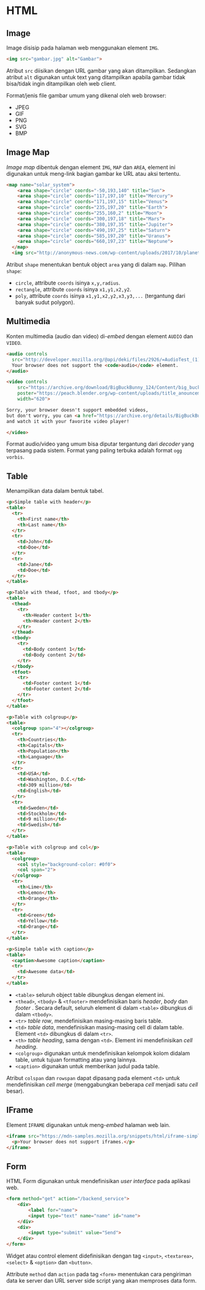 # HTML

## Image

Image disisip pada halaman web menggunakan element `IMG`.

```html
<img src="gambar.jpg" alt="Gambar">
```

Atribut `src` diisikan dengan URL gambar yang akan ditampilkan. Sedangkan
atribut `alt` digunakan untuk text yang ditampilkan apabila gambar tidak
bisa/tidak ingin ditampilkan oleh web client.

Format/jenis file gambar umum yang dikenal oleh web browser:

* JPEG
* GIF
* PNG
* SVG
* BMP

## Image Map

*Image map* dibentuk dengan element `IMG`,  `MAP` dan `AREA`, element ini digunakan untuk meng-link bagian gambar ke URL atau aksi tertentu.

```html
<map name="solar_system">
    <area shape="circle" coords="-50,193,140" title="Sun">
    <area shape="circle" coords="117,197,10" title="Mercury">
    <area shape="circle" coords="171,197,15" title="Venus">
    <area shape="circle" coords="235,197,20" title="Earth">
    <area shape="circle" coords="255,160,2" title="Moon">
    <area shape="circle" coords="300,197,18" title="Mars">
    <area shape="circle" coords="380,197,35" title="Jupiter">
    <area shape="circle" coords="490,197,25" title="Saturn">
    <area shape="circle" coords="585,197,20" title="Uranus">
    <area shape="circle" coords="660,197,23" title="Neptune">
  </map>
  <img src="http://anonymous-news.com/wp-content/uploads/2017/10/planet-696x364.jpeg" usemap="#solar_system">
```

Atribut `shape` menentukan bentuk object `area` yang di dalam `map`. Pilihan `shape`:

* `circle`, attribute `coords` isinya `x,y,radius`.
* `rectangle`, attribute `coords` isinya `x1,y1,x2,y2`.
* `poly`, attribute `coords` isinya `x1,y1,x2,y2,x3,y3,...` (tergantung dari banyak sudut polygon).

## Multimedia

Konten multimedia (audio dan video) di-*embed* dengan element `AUDIO` dan `VIDEO`.

```html
<audio controls
  src="http://developer.mozilla.org/@api/deki/files/2926/=AudioTest_(1).ogg">
  Your browser does not support the <code>audio</code> element.
</audio>
```

```html
<video controls
    src="https://archive.org/download/BigBuckBunny_124/Content/big_buck_bunny_720p_surround.mp4"
    poster="https://peach.blender.org/wp-content/uploads/title_anouncement.jpg?x11217"
    width="620">

Sorry, your browser doesn't support embedded videos, 
but don't worry, you can <a href="https://archive.org/details/BigBuckBunny_124">download it</a> 
and watch it with your favorite video player!

</video>
```

Format audio/video yang umum bisa diputar tergantung dari *decoder* yang terpasang pada sistem. Format yang paling terbuka adalah format `ogg vorbis`.

## Table

Menampilkan data dalam bentuk tabel.

```html
<p>Simple table with header</p>
<table>
  <tr>
    <th>First name</th>
    <th>Last name</th>
  </tr>
  <tr>
    <td>John</td>
    <td>Doe</td>
  </tr>
  <tr>
    <td>Jane</td>
    <td>Doe</td>
  </tr>
</table>

<p>Table with thead, tfoot, and tbody</p>
<table>
  <thead>
    <tr>
      <th>Header content 1</th>
      <th>Header content 2</th>
    </tr>
  </thead>
  <tbody>
    <tr>
      <td>Body content 1</td>
      <td>Body content 2</td>
    </tr>
  </tbody>
  <tfoot>
    <tr>
      <td>Footer content 1</td>
      <td>Footer content 2</td>
    </tr>
  </tfoot>
</table>

<p>Table with colgroup</p>
<table>
  <colgroup span="4"></colgroup>
  <tr>
    <th>Countries</th>
    <th>Capitals</th>
    <th>Population</th>
    <th>Language</th>
  </tr>
  <tr>
    <td>USA</td>
    <td>Washington, D.C.</td>
    <td>309 million</td>
    <td>English</td>
  </tr>
  <tr>
    <td>Sweden</td>
    <td>Stockholm</td>
    <td>9 million</td>
    <td>Swedish</td>
  </tr>
</table>

<p>Table with colgroup and col</p>
<table>
  <colgroup>
    <col style="background-color: #0f0">
    <col span="2">
  </colgroup>
  <tr>
    <th>Lime</th>
    <th>Lemon</th>
    <th>Orange</th>
  </tr>
  <tr>
    <td>Green</td>
    <td>Yellow</td>
    <td>Orange</td>
  </tr>
</table>

<p>Simple table with caption</p>
<table>
  <caption>Awesome caption</caption>
  <tr>
    <td>Awesome data</td>
  </tr>
</table>
```

* `<table>` seluruh object table dibungkus dengan element ini.
* `<thead>`, `<tbody>` & `<tfooter>` mendefinisikan baris *header*, *body* dan *footer* . Secara default, seluruh element di dalam `<table>` dibungkus di dalam `<tbody>`.
* `<tr>` *table row*, mendefinisikan masing-masing baris table.
* `<td>` *table data*, mendefinisikan masing-masing cell di dalam table. Element `<td>` dibungkus di dalam `<tr>`.
* `<th>` *table heading*, sama dengan `<td>`. Element ini mendefinisikan *cell heading*.
* `<colgroup>` digunakan untuk mendefinisikan kelompok kolom didalam table, untuk tujuan formatting atau yang lainnya.
* `<caption>` digunakan untuk memberikan judul pada table.

Atribut `colspan` dan `rowspan` dapat dipasang pada element `<td>` untuk mendefinisikan *cell merge* (menggabungkan beberapa *cell* menjadi satu  *cell* besar).

## IFrame

Element `IFRAME` digunakan untuk meng-*embed* halaman web lain.

```html
<iframe src="https://mdn-samples.mozilla.org/snippets/html/iframe-simple-contents.html" title="iframe example 1" width="400" height="300">
  <p>Your browser does not support iframes.</p>
</iframe>
```

## Form

HTML Form digunakan untuk mendefinisikan *user interface* pada aplikasi web.

```html
<form method="get" action="/backend_service">
    <div>
        <label for="name">
        <input type="text" name="name" id="name">
    </div>
    <div>
        <input type="submit" value="Send">
    </div>
</form>
```

Widget atau control element didefinisikan dengan tag `<input>`, `<textarea>`, `<select>` & `<option>` dan `<button>`.

Attribute `method` dan `action` pada tag `<form>` menentukan cara pengiriman data ke server dan URL server side script yang akan memproses data form.